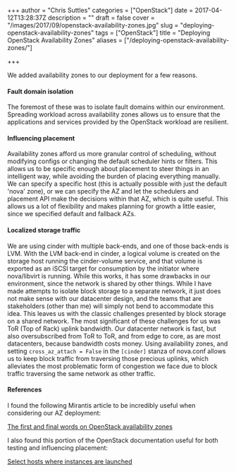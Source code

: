 +++
author = "Chris Suttles"
categories = ["OpenStack"]
date = 2017-04-12T13:28:37Z
description = ""
draft = false
cover = "/images/2017/09/openstack-availability-zones.jpg"
slug = "deploying-openstack-availability-zones"
tags = ["OpenStack"]
title = "Deploying OpenStack Availability Zones"
aliases = ["/deploying-openstack-availability-zones/"]

+++


We added availability zones to our deployment for a few reasons.

#### Fault domain isolation

The foremost of these was to isolate fault domains within our environment. Spreading workload across availability zones allows us to ensure that the applications and services provided by the OpenStack workload are resilient.

#### Influencing placement

Availability zones afford us more granular control of scheduling, without modifying configs or changing the default scheduler hints or filters. This allows us to be specific enough about placement to steer things in an intelligent way, while avoiding the burden of placing everything manually. We can specify a specific host (this is actually possible with just the default 'nova' zone), or we can specify the AZ and let the schedulers and placement API make the decisions within that AZ, which is quite useful. This allows us a lot of flexibility and makes planning for growth a little easier, since we specified default and fallback AZs.  

#### Localized storage traffic

We are using cinder with multiple back-ends, and one of those back-ends is LVM. With the LVM back-end in cinder, a logical volume is created on the storage host running the cinder-volume service, and that volume is exported as an iSCSI target for consumption by the initiator where nova/libvirt is running. While this works, it has some drawbacks in our environment, since the network is shared by other things. While I have made attempts to isolate block storage to a separate network, it just does not make sense with our datacenter design, and the teams that are stakeholders (other than me) will simply not bend to accommodate this idea. This leaves us with the classic challenges presented by block storage on a shared network. The most significant of these challenges for us was ToR (Top of Rack) uplink bandwidth. Our datacenter network is fast, but also oversubscribed from ToR to ToR, and from edge to core, as are most datacenters, because bandwidth costs money. Using availability zones, and setting `cross_az_attach = False` in the `[cinder]` stanza of nova.conf allows us to keep block traffic from traversing those precious uplinks, which alleviates the most problematic form of congestion we face due to block traffic traversing the same network as other traffic.

#### References

I found the following Mirantis article to be incredibly useful when considering our AZ deployment: 

[The first and final words on OpenStack availability zones](https://www.mirantis.com/blog/the-first-and-final-word-on-openstack-availability-zones/)

I also found this portion of the OpenStack documentation useful for both testing and influencing placement:

[Select hosts where instances are launched](https://docs.openstack.org/admin-guide/cli-nova-specify-host.html)

